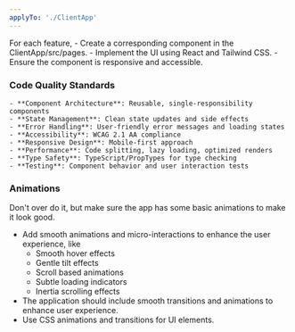 ```yaml
---
applyTo: './ClientApp'
---
```

For each feature,
    - Create a corresponding component in the ClientApp/src/pages.
    - Implement the UI using React and Tailwind CSS.
    - Ensure the component is responsive and accessible.

### Code Quality Standards
    - **Component Architecture**: Reusable, single-responsibility components
    - **State Management**: Clean state updates and side effects
    - **Error Handling**: User-friendly error messages and loading states
    - **Accessibility**: WCAG 2.1 AA compliance
    - **Responsive Design**: Mobile-first approach
    - **Performance**: Code splitting, lazy loading, optimized renders
    - **Type Safety**: TypeScript/PropTypes for type checking
    - **Testing**: Component behavior and user interaction tests
### Animations
Don't over do it, but make sure the app has some basic animations to make it look good.
- Add smooth animations and micro-interactions to enhance the user experience, like
    - Smooth hover effects
    - Gentle tilt effects
    - Scroll based animations
    - Subtle loading indicators
    - Inertia scrolling effects
- The application should include smooth transitions and animations to enhance user experience.
- Use CSS animations and transitions for UI elements.